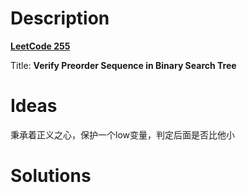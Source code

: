 # Description

__[LeetCode 255](https://leetcode.com/problems/verify-preorder-sequence-in-binary-search-tree/description/)__

Title: **Verify Preorder Sequence in Binary Search Tree**

# Ideas

秉承着正义之心，保护一个low变量，判定后面是否比他小

# Solutions